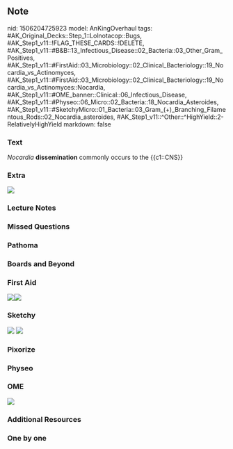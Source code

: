 ## Note
nid: 1506204725923
model: AnKingOverhaul
tags: #AK_Original_Decks::Step_1::Lolnotacop::Bugs, #AK_Step1_v11::!FLAG_THESE_CARDS::!DELETE, #AK_Step1_v11::#B&B::13_Infectious_Disease::02_Bacteria::03_Other_Gram_Positives, #AK_Step1_v11::#FirstAid::03_Microbiology::02_Clinical_Bacteriology::19_Nocardia_vs_Actinomyces, #AK_Step1_v11::#FirstAid::03_Microbiology::02_Clinical_Bacteriology::19_Nocardia_vs_Actinomyces::Nocardia, #AK_Step1_v11::#OME_banner::Clinical::06_Infectious_Disease, #AK_Step1_v11::#Physeo::06_Micro::02_Bacteria::18_Nocardia_Asteroides, #AK_Step1_v11::#SketchyMicro::01_Bacteria::03_Gram_(+)_Branching_Filamentous_Rods::02_Nocardia_asteroides, #AK_Step1_v11::^Other::^HighYield::2-RelativelyHighYield
markdown: false

### Text
<i>Nocardia</i> <b>dissemination</b> commonly occurs to the
{{c1::CNS}}

### Extra
<img src="paste-68650757259741.jpg">

### Lecture Notes


### Missed Questions


### Pathoma


### Boards and Beyond


### First Aid
<img src="paste-153411936845827.jpg"><img src=
"paste-0e4b7cb8947d8dd17dc6d0456000264cb2c95cb5.jpg">

### Sketchy
<img src="paste-150250840915971.jpg"> <img src=
"paste-3873907fc8d0651b73d718dae0df08e2c3c44bc5.png">

### Pixorize


### Physeo


### OME
<div class="ome-widget">
  <a href=
  "https://onlinemeded.org/spa/infectious-disease?ref=anki"><img src="_OME_AnkiFlashcards_Topic_1.png"></a>
</div>

### Additional Resources


### One by one


